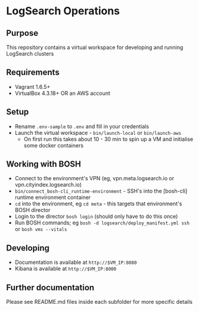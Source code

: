 # LogSearch Operations

## Purpose

This repository contains a virtual workspace for developing and running LogSearch clusters

## Requirements

* Vagrant 1.6.5+
* VirtualBox 4.3.18+ OR an AWS account

## Setup

* Rename `.env-sample` to `.env` and fill in your credentials
* Launch the virtual workspace - `bin/launch-local` or `bin/launch-aws`
	* On first run this takes about 10 - 30 min to spin up a VM and initialise some docker containers

## Working with BOSH
* Connect to the environment's VPN (eg, vpn.meta.logsearch.io or vpn.cityindex.logsearch.io)
* `bin/connect_bosh-cli_runtime-environment` - SSH's into the [bosh-cli] runtime environment container
* `cd` into the environment, eg `cd meta` - this targets that environment's BOSH director
* Login to the director `bosh login` (should only have to do this once)
* Run BOSH commands; eg `bosh -d logsearch/deploy_manifest.yml ssh` or `bosh vms --vitals`

## Developing

* Documentation is available at `http://$VM_IP:8080`
* Kibana is available at `http://$VM_IP:8000`

## Further documentation

Please see README.md files inside each subfolder for more specific details
